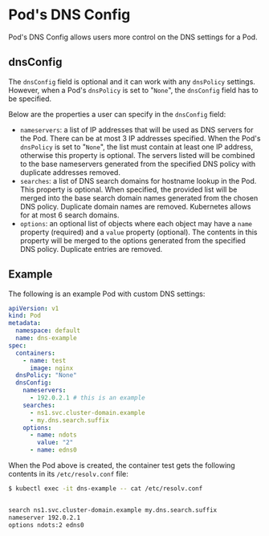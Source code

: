 # Pod's DNS Config

Pod's DNS Config allows users more control on the DNS settings for a Pod.

## dnsConfig

The `dnsConfig` field is optional and it can work with any `dnsPolicy` settings. However, when a Pod's `dnsPolicy` is set to "`None`", the `dnsConfig` field has to be specified.

Below are the properties a user can specify in the `dnsConfig` field:

- `nameservers`: a list of IP addresses that will be used as DNS servers for the Pod. There can be at most 3 IP addresses specified. When the Pod's `dnsPolicy` is set to "`None`", the list must contain at least one IP address, otherwise this property is optional. The servers listed will be combined to the base nameservers generated from the specified DNS policy with duplicate addresses removed.
- `searches`: a list of DNS search domains for hostname lookup in the Pod. This property is optional. When specified, the provided list will be merged into the base search domain names generated from the chosen DNS policy. Duplicate domain names are removed. Kubernetes allows for at most 6 search domains.
- `options`: an optional list of objects where each object may have a `name` property (required) and a `value` property (optional). The contents in this property will be merged to the options generated from the specified DNS policy. Duplicate entries are removed.

## Example

The following is an example Pod with custom DNS settings:

```yaml
apiVersion: v1
kind: Pod
metadata:
  namespace: default
  name: dns-example
spec:
  containers:
    - name: test
      image: nginx
  dnsPolicy: "None"
  dnsConfig:
    nameservers:
      - 192.0.2.1 # this is an example
    searches:
      - ns1.svc.cluster-domain.example
      - my.dns.search.suffix
    options:
      - name: ndots
        value: "2"
      - name: edns0
```

When the Pod above is created, the container test gets the following contents in its `/etc/resolv.conf` file:

```bash
$ kubectl exec -it dns-example -- cat /etc/resolv.conf


search ns1.svc.cluster-domain.example my.dns.search.suffix
nameserver 192.0.2.1
options ndots:2 edns0
```
